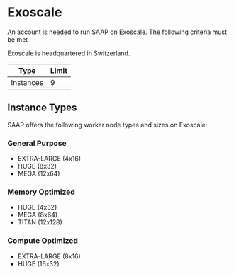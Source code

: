 # Exoscale

An account is needed to run SAAP on [Exoscale](https://www.exoscale.com/). The following criteria must be met

Exoscale is headquartered in Switzerland.

| Type | Limit |
|---|---|
| Instances | 9 |

## Instance Types

SAAP offers the following worker node types and sizes on Exoscale:

### General Purpose

- EXTRA-LARGE (4x16)
- HUGE (8x32)
- MEGA (12x64)

### Memory Optimized

- HUGE (4x32)
- MEGA (8x64)
- TITAN (12x128)

### Compute Optimized

- EXTRA-LARGE (8x16)
- HUGE (16x32)
